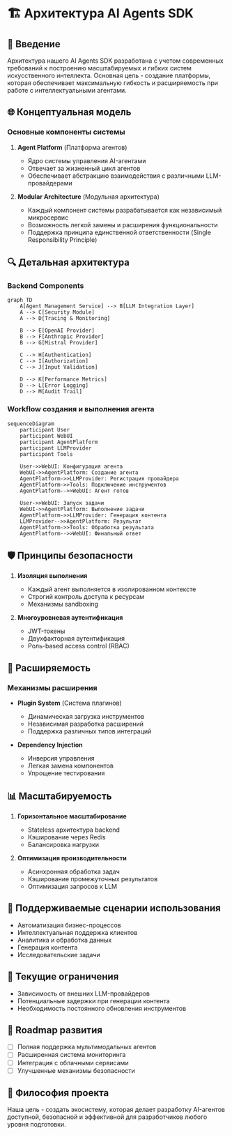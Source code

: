 # 🏗 Архитектура AI Agents SDK

## 📝 Введение

Архитектура нашего AI Agents SDK разработана с учетом современных требований к построению масштабируемых и гибких систем искусственного интеллекта. Основная цель - создание платформы, которая обеспечивает максимальную гибкость и расширяемость при работе с интеллектуальными агентами.

## 🌐 Концептуальная модель

### Основные компоненты системы

1. **Agent Platform** (Платформа агентов)
   - Ядро системы управления AI-агентами
   - Отвечает за жизненный цикл агентов
   - Обеспечивает абстракцию взаимодействия с различными LLM-провайдерами

2. **Modular Architecture** (Модульная архитектура)
   - Каждый компонент системы разрабатывается как независимый микросервис
   - Возможность легкой замены и расширения функциональности
   - Поддержка принципа единственной ответственности (Single Responsibility Principle)

## 🔍 Детальная архитектура

### Backend Components

```mermaid
graph TD
    A[Agent Management Service] --> B[LLM Integration Layer]
    A --> C[Security Module]
    A --> D[Tracing & Monitoring]
    
    B --> E[OpenAI Provider]
    B --> F[Anthropic Provider]
    B --> G[Mistral Provider]
    
    C --> H[Authentication]
    C --> I[Authorization]
    C --> J[Input Validation]
    
    D --> K[Performance Metrics]
    D --> L[Error Logging]
    D --> M[Audit Trail]
```

### Workflow создания и выполнения агента

```mermaid
sequenceDiagram
    participant User
    participant WebUI
    participant AgentPlatform
    participant LLMProvider
    participant Tools
    
    User->>WebUI: Конфигурация агента
    WebUI->>AgentPlatform: Создание агента
    AgentPlatform->>LLMProvider: Регистрация провайдера
    AgentPlatform->>Tools: Подключение инструментов
    AgentPlatform-->>WebUI: Агент готов
    
    User->>WebUI: Запуск задачи
    WebUI->>AgentPlatform: Выполнение задачи
    AgentPlatform->>LLMProvider: Генерация контента
    LLMProvider-->>AgentPlatform: Результат
    AgentPlatform->>Tools: Обработка результата
    AgentPlatform-->>WebUI: Финальный ответ
```

## 🛡️ Принципы безопасности

1. **Изоляция выполнения**
   - Каждый агент выполняется в изолированном контексте
   - Строгий контроль доступа к ресурсам
   - Механизмы sandboxing

2. **Многоуровневая аутентификация**
   - JWT-токены
   - Двухфакторная аутентификация
   - Роль-based access control (RBAC)

## 🔧 Расширяемость

### Механизмы расширения

- **Plugin System** (Система плагинов)
  - Динамическая загрузка инструментов
  - Независимая разработка расширений
  - Поддержка различных типов интеграций

- **Dependency Injection**
  - Инверсия управления
  - Легкая замена компонентов
  - Упрощение тестирования

## 📊 Масштабируемость

1. **Горизонтальное масштабирование**
   - Stateless архитектура backend
   - Кэширование через Redis
   - Балансировка нагрузки

2. **Оптимизация производительности**
   - Асинхронная обработка задач
   - Кэширование промежуточных результатов
   - Оптимизация запросов к LLM

## 🌈 Поддерживаемые сценарии использования

- Автоматизация бизнес-процессов
- Интеллектуальная поддержка клиентов
- Аналитика и обработка данных
- Генерация контента
- Исследовательские задачи

## 🚧 Текущие ограничения

- Зависимость от внешних LLM-провайдеров
- Потенциальные задержки при генерации контента
- Необходимость постоянного обновления инструментов

## 🔮 Roadmap развития

- [ ] Полная поддержка мультимодальных агентов
- [ ] Расширенная система мониторинга
- [ ] Интеграция с облачными сервисами
- [ ] Улучшенные механизмы безопасности

## 🤝 Философия проекта

Наша цель - создать экосистему, которая делает разработку AI-агентов доступной, безопасной и эффективной для разработчиков любого уровня подготовки.
